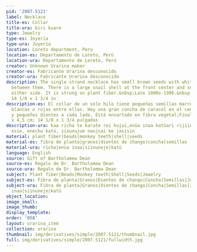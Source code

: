 ```yaml
---
pid: '2007.5121'
label: Necklace
title-es: Collar
title-ura: biri kuare
type: Jewelry
type-es: Joyería
type-ura: Joyería
location: Loreto department, Peru
location-es: Departamento de Loreto, Perú
location-ura: Departamento de Loreto, Perú
creator: Unknown Urarina maker
creator-es: Fabricante Urarina desconocido
creator-ura: Fabricante Urarina desconocido
description: The single strand necklace has small brown seeds with white or red beads
  between them. There is a large snail shell at the front center and small teeth on
  either side. It is strung on plant fiber.&nbsp;Late 1800s-1996.&nbsp;36 x 4.5 cm;
  14 1/8 x 1 3/4 in
description-es: El collar de un solo hilo tiene pequeñas semillas marrones con cuentas
  blancas o rojas entre ellas. Hay una gran concha de caracol en el centro frontal
  y pequeños dientes a cada lado. Está ensartado en fibra vegetal;Finales de 1800-1996;36
  x 4,5 cm; 14 1/8 x 1 3/4 pulgadas
description-ura: kaa richa te karate rei kujui,enüa inaa katüari rijiinanai, richa
  esie, enechu katü, sinunujue naujuai ke jasisin
material: plant fiber|beads|monkey teeth|shell|seeds
material-es: fibra de planta|granos|dientes de chango|concha|semillas
material-ura: richa|enüa inaa|siinuneje|katü
language: English
source: Gift of Bartholomew Dean
source-es: Regalo de Dr. Bartholomew Dean
source-ura: Regalo de Dr. Bartholomew Dean
subject: Plant fiber|Beads|Monkey teeth|Shell|Seeds|Jewelry
subject-es: Fibra de planta|Granos|Dientes de chango|Concha|Semillas|Joyería
subject-ura: Fibra de planta|Granos|Dientes de chango|Concha|Semillas|Joyería|richa|enüa
  inaa|siinuneje|katü
object_location:
image_small:
image_thumb:
display_template:
order: '058'
layout: urarina_item
collection: urarina
thumbnail: img/derivatives/simple/2007.5121/thumbnail.jpg
full: img/derivatives/simple/2007.5121/fullwidth.jpg
---
```

